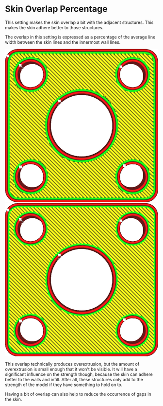 Skin Overlap Percentage
====
This setting makes the skin overlap a bit with the adjacent structures. This makes the skin adhere better to those structures.

The overlap in this setting is expressed as a percentage of the average line width between the skin lines and the innermost wall lines.


![No overlap](images/skin_overlap_none.png)
![Some overlap](images/skin_overlap_20.png)

This overlap technically produces overextrusion, but the amount of overextrusion is small enough that it won't be visible. It will have a significant influence on the strength though, because the skin can adhere better to the walls and infill. After all, these structures only add to the strength of the model if they have something to hold on to.

Having a bit of overlap can also help to reduce the occurrence of gaps in the skin.